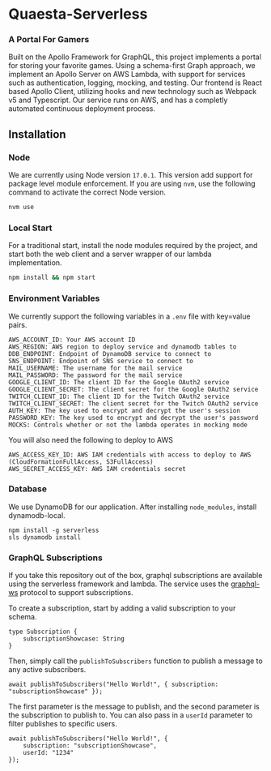 # Quaesta-Serverless

### A Portal For Gamers

Built on the Apollo Framework for GraphQL, this project implements a portal for storing your favorite games. Using a schema-first Graph approach, we implement an Apollo Server on AWS Lambda, with support for services such as authentication, logging, mocking, and testing. Our frontend is React based Apollo Client, utilizing hooks and new technology such as Webpack v5 and Typescript. Our service runs on AWS, and has a completly automated continuous deployment process.

## Installation

### Node

We are currently using Node version `17.0.1`. This version add support for package level module enforcement. If you are using `nvm`, use the following command to activate the correct Node version.

```bash
nvm use
```

### Local Start

For a traditional start, install the node modules required by the project, and start both the web client and a server wrapper of our lambda implementation.

```bash
npm install && npm start
```

### Environment Variables

We currently support the following variables in a `.env` file with key=value pairs.

```
AWS_ACCOUNT_ID: Your AWS account ID
AWS_REGION: AWS region to deploy service and dynamodb tables to
DDB_ENDPOINT: Endpoint of DynamoDB service to connect to
SNS_ENDPOINT: Endpoint of SNS service to connect to
MAIL_USERNAME: The username for the mail service
MAIL_PASSWORD: The password for the mail service
GOOGLE_CLIENT_ID: The client ID for the Google OAuth2 service
GOOGLE_CLIENT_SECRET: The client secret for the Google OAuth2 service
TWITCH_CLIENT_ID: The client ID for the Twitch OAuth2 service
TWITCH_CLIENT_SECRET: The client secret for the Twitch OAuth2 service
AUTH_KEY: The key used to encrypt and decrypt the user's session
PASSWORD_KEY: The key used to encrypt and decrypt the user's password
MOCKS: Controls whether or not the lambda operates in mocking mode
```

You will also need the following to deploy to AWS

```
AWS_ACCESS_KEY_ID: AWS IAM credentials with access to deploy to AWS (CloudFormationFullAccess, S3FullAccess)
AWS_SECRET_ACCESS_KEY: AWS IAM credentials secret
```

### Database

We use DynamoDB for our application. After installing `node_modules`, install dynamodb-local.

```
npm install -g serverless
sls dynamodb install
```

### GraphQL Subscriptions

If you take this repository out of the box, graphql subscriptions are available using the serverless framework and lambda.
The service uses the [graphql-ws](https://github.com/enisdenjo/graphql-ws/blob/master/PROTOCOL.md) protocol to support subscriptions.

To create a subscription, start by adding a valid subscription to your schema.

```
type Subscription {
    subscriptionShowcase: String
}
```

Then, simply call the `publishToSubscribers` function to publish a message to any active subscribers.

```
await publishToSubscribers("Hello World!", { subscription: "subscriptionShowcase" });
```

The first parameter is the message to publish, and the second parameter is the subscription to publish to. You 
can also pass in a `userId` parameter to filter publishes to specific users.

```
await publishToSubscribers("Hello World!", { 
    subscription: "subscriptionShowcase", 
    userId: "1234" 
});
```